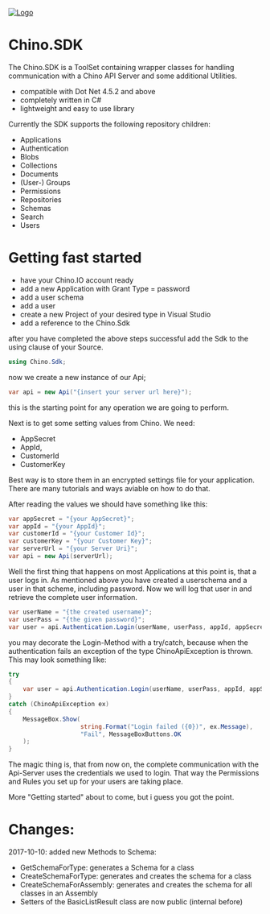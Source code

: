 [![Logo](https://www.chino.io/img/chino.io-chino-header-logo.png "Chino.IO Logo")](https://chino.io)
# Chino.SDK

The Chino.SDK is a ToolSet containing wrapper classes for handling communication with a Chino API Server and some additional Utilities.

 - compatible with Dot Net 4.5.2 and above
 - completely written in C#
 - lightweight and easy to use library

Currently the SDK supports the following repository children:
- Applications
- Authentication
- Blobs
- Collections
- Documents
- (User-) Groups
- Permissions
- Repositories
- Schemas
- Search
- Users

# Getting fast started
- have your Chino.IO account ready
- add a new Application with Grant Type = password
- add a user schema
- add a user
- create a new Project of your desired type in Visual Studio
- add a reference to the Chino.Sdk

after you have completed the above steps successful add the Sdk to the using clause of your Source.

```c#
using Chino.Sdk;
```

now we create a new instance of our Api;
```c#
var api = new Api("{insert your server url here}");
```
this is the starting point for any operation we are going to perform.

Next is to get some setting values from Chino.
We need:
- AppSecret
- AppId,
- CustomerId
- CustomerKey

Best way is to store them in an encrypted settings file for your application. There are many tutorials and ways aviable on how to do that.

After reading the values we should have something like this:
```c#
var appSecret = "{your AppSecret}";
var appId = "{your AppId}";
var customerId = "{your Customer Id}";
var customerKey = "{your Customer Key}";
var serverUrl = "{your Server Uri}";
var api = new Api(serverUrl);
```

Well the first thing that happens on most Applications at this point is, that a user logs in.
As mentioned above you have created a userschema and a user in that scheme, including password. 
Now we will log that user in and retrieve the complete user information.

```c#
var userName = "{the created username}";
var userPass = "{the given password}";
var user = api.Authentication.Login(userName, userPass, appId, appSecret);
```

you may decorate the Login-Method with a try/catch, because when the authentication fails an exception of the type ChinoApiException is thrown. This may look something like:
```c#
try
{
    var user = api.Authentication.Login(userName, userPass, appId, appSecret);
}
catch (ChinoApiException ex)
{
    MessageBox.Show(
                    string.Format("Login failed ({0})", ex.Message),
                    "Fail", MessageBoxButtons.OK
    );
}
```

The magic thing is, that from now on, the complete communication with the Api-Server uses the credentials we used to login. That way the Permissions and Rules you set up for your users are taking place.

More "Getting started" about to come, but i guess you got the point.


# Changes:
2017-10-10: added new Methods to Schema:
 - GetSchemaForType: generates a Schema for a class
 - CreateSchemaForType: generates and creates the schema for a class
 - CreateSchemaForAssembly: generates and creates the schema for all classes in an Assembly
 - Setters of the BasicListResult class are now public (internal before)
